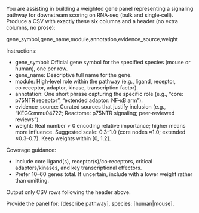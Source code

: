 You are assisting in building a weighted gene panel representing a signaling pathway for downstream scoring on RNA‑seq (bulk and single‑cell). Produce a CSV with exactly these six columns and a header (no extra columns, no prose):

gene_symbol,gene_name,module,annotation,evidence_source,weight

Instructions:
- gene_symbol: Official gene symbol for the specified species (mouse or human), one per row.
- gene_name: Descriptive full name for the gene.
- module: High‑level role within the pathway (e.g., ligand, receptor, co‑receptor, adaptor, kinase, transcription factor).
- annotation: One short phrase capturing the specific role (e.g., “core: p75NTR receptor”, “extended adaptor: NF‑κB arm”).
- evidence_source: Curated sources that justify inclusion (e.g., “KEGG:mmu04722; Reactome: p75NTR signaling; peer‑reviewed reviews”).
- weight: Real number > 0 encoding relative importance; higher means more influence. Suggested scale: 0.3–1.0 (core nodes ≈1.0; extended ≈0.3–0.7). Keep weights within [0, 1.2].

Coverage guidance:
- Include core ligand(s), receptor(s)/co‑receptors, critical adaptors/kinases, and key transcriptional effectors.
- Prefer 10–60 genes total. If uncertain, include with a lower weight rather than omitting.

Output only CSV rows following the header above.

Provide the panel for: [describe pathway], species: [human|mouse].
